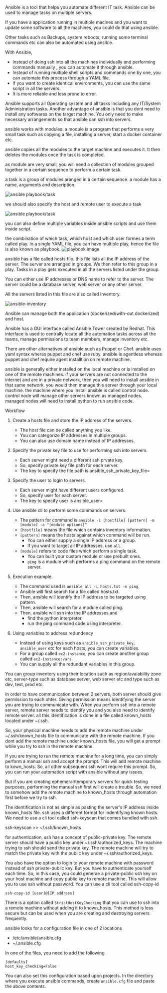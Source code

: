 Ansible is a tool that helps you automate different IT task.
Ansible can be used to manage tasks on multiple servers.

If you have a application running in multiple macines and you want to update some software to all the machines, you could do that using ansible.

Other tasks such as Backups, system reboots, running some terminal commands etc can also be automated using ansible.

With Ansible,

- Instead of doing ssh into all the machines individually and performing commands manually , you can automate it through ansible.
- Instead of running multiple shell scripts and commands one by one, you can automate this process through a YAML file.
- If you want to create identical environments, you can use the same script in all the servers.
- It is more reliable and less prone to error.

Ansible supports all Operating system and all tasks including any IT/System Administration tasks.
Another advantage of ansible is that you dont need to install any softwares on the target machine. You only need to make necessary arrangements so that ansible can ssh into servers.

ansible works with modules. a module is a program that performs a very small task such as copying a file, installing a server, start a docker container etc.

ansible copies all the modules to the target machine and executes it. It then deletes the modules once the task is completed.

as module are very small, you will need a collection of modules grouped together in a certain sequence to perform a certain task.

a task is a group of modules aranged in a certain sequence. a module has a name, arguments and description.

![ansible playbook/task](./assets/ansible-playbook.png)

we should also specify the host and remote user to execute a task

![ansible playbook/task](./assets/ansible-playbook-host.png)

you can also define multiple variables inside ansible scripts and use them inside script.

the combination of which task, which host and which user formes a term called play. In a single YAML file, you can have multiple play, hence the file is also known as playbook.
![playbook image](./assets/playbook.png)

ansible has a file called hosts file. this file lists all the IP address of the server. The server are arranged in groups. We then refer to this group in a play. Tasks in a play gets executed in all the servers listed under the group.

You can either use IP addresses or DNS name to refer to the server. The server could be a database server, web server or any other server.

All the servers listed in this file are also called Inventory.

![ansible-inventory](./assets/ansible-inventory.png)

Ansible can manage both the application (dockerized/with-out dockerized) and host.

Ansible has a GUI interface called Ansible Tower created by Redhat. This interface is used to centrally locate all the automation tasks across all the teams, manage permissions to team members, manage inventory etc.

There are other alternatives of ansible such as Puppet or Chef.
ansible uses yaml syntax wheras puppet and chef use ruby.
ansible is agentless whereas puppet and chef require agent installtion on remote machine.

ansible is generally either installed on the local machine or is installed on one of the remote machines. if your servers are not connected to the internet and are in a private network, then you will need to install ansible in that same network. you would then manage this server through your local machine. the machine where you install ansible is called control node. control node will manage other servers known as managed nodes. managed nodes will need to install python to run ansible code.

Workflow

1. Create a hosts file and store the IP address of the servers.

   - The host file can be called anything you like.
   - You can categorize IP addresses in multiple groups.
   - You can also use domain name instead of IP addresses.

2. Specify the private key file to use for performing ssh into servers.

   - Each server might need a different ssh prvate key.
   - So, specify private key file path for each server.
   - The key to specify the file path is ansible_ssh_private_key_file=<filepath>

3. Specify the user to login to servers.

   - Each server might have different users configured.
   - So, specify user for each server.
   - The key to specify user is ansible_user=<username>

4. Use ansible cli to perform some commands on servers.

   - The pattern for command is `ansible -i [hostfile] [pattern] -m [module] -a "[module options]"`
   - `[hostfile]` means the file which contains inventory information.
   - `[pattern]` means the hosts against which command will be run.
     - You can either supply a single IP address or a group.
     - If you want to target all IP addresses, use `all`.
   - `[module]` refers to code files which perform a single task.
     - You can built your custom module or use prebuilt ones.
     - `ping` is a module which performs a ping command on the remote server.

5. Execution example.

   - The command used is `ansible all -i hosts.txt -m ping`.
   - Ansible will first search for a file called hosts.txt.
   - Then, ansible will identify the IP address to be targeted using pattern.
   - Then, ansible will search for a module called ping.
   - Then, ansible will ssh into the IP addresses and
     - find the python interpreter.
     - run the ping command code using interpreter.

6. Using variables to address redundency
   - Instead of using keys such as `ansible_ssh_private_key`, `ansible_user` etc for each hosts, you can create variables.
   - For a group called `ec2-instance`, you can create another group called `ec2-instance:vars`.
   - You can supply all the redundant variables in this group.

You can group inventory using their location such as region/avaiability zone etc, server-type such as database server, web server etc and type such as dev, test, prod etc.

In order to have communication between 2 servers, both server should give permission to each ohter. Giving permission means identifying the server you are trying to communicate with. When you perform ssh into a remote server, remote server needs to identify you and you also need to identify remote server. all this identification is done in a file called known_hosts located under ~/.ssh.

So, your physical machine needs to add the remote machine under ~/.ssh/known_hosts file to communicate with the remote machine. If you dont add the remote machine under known_hosts file, you will get a prompt while you try to ssh in the remote machine.

If you are trying to run the remote machine for a long time, you can simply perform a manual ssh and accept the prompt. This will add remote machine to kown_hosts. So, all other subsequent ssh wont require this prompt. So, you can run your automation script with ansible without any issues.

But if you are creating ephemeral/temporary servers for quick testing purposes, performing the manual ssh first will create a trouble. So, we need to somehow add the remote machine to known_hosts through automation first before we try to ssh.

The identification is not as simple as pasting the server's IP address inside known_hosts file. ssh uses a different format for indentifying known hosts. We need to use a cli tool called ssh-keyscan that comes bundled with ssh.

ssh-keyscan <Remote IP address> >> ~/.ssh/known_hosts

for authentication, ssh has a concept of public-private key. The remote server should have a public key under ~/.ssh/authorized_keys. The machine trying to ssh should send the private key. The remote machine will try to match the private key with the public key under ~/.ssh/authorized_keys.

You also have the option to login to your remote machine with password instead of ssh private-public key. But you have to authenticate yourself each time. So, in this case, you could generae a private-public ssh key on your host machine and copy public key to remote machine. This will allow you to use ssh without password. You can use a cli tool called ssh-copy-id

`ssh-copy-id [user]@[IP address]`

There is a option called `StrictHostKeyChecking` that you can use to ssh into a remote machine without adding it to known_hosts. This method is less secure but can be used when you are creating and destroying servers frequently.

ansible looks for a configuration file in one of 2 locations

- /etc/ansible/ansible.cfg
- ~/.ansible.cfg

In one of the files, you need to add the following

```vim
[defaults]
host_key_checking=False
```

You can also set this configuration based upon projects. In the directory where you execute ansible commands, create `ansible.cfg` file and paste the above contents.
